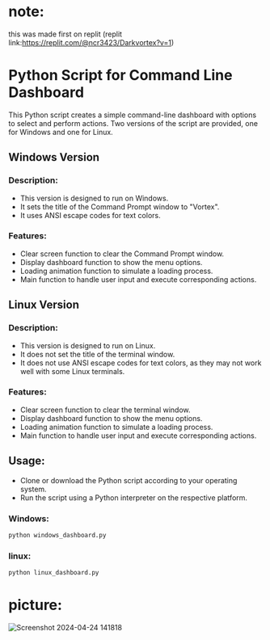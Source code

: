 # note: 
this was made first on replit (replit link:https://replit.com/@ncr3423/Darkvortex?v=1)
# Python Script for Command Line Dashboard

This Python script creates a simple command-line dashboard with options to select and perform actions. Two versions of the script are provided, one for Windows and one for Linux.

## Windows Version

### Description:
- This version is designed to run on Windows.
- It sets the title of the Command Prompt window to "Vortex".
- It uses ANSI escape codes for text colors.

### Features:
- Clear screen function to clear the Command Prompt window.
- Display dashboard function to show the menu options.
- Loading animation function to simulate a loading process.
- Main function to handle user input and execute corresponding actions.

## Linux Version

### Description:
- This version is designed to run on Linux.
- It does not set the title of the terminal window.
- It does not use ANSI escape codes for text colors, as they may not work well with some Linux terminals.

### Features:
- Clear screen function to clear the terminal window.
- Display dashboard function to show the menu options.
- Loading animation function to simulate a loading process.
- Main function to handle user input and execute corresponding actions.

## Usage:
- Clone or download the Python script according to your operating system.
- Run the script using a Python interpreter on the respective platform.

### Windows:
```bash
python windows_dashboard.py
```
### linux:
```bash
python linux_dashboard.py
```
# picture:
![Screenshot 2024-04-24 141818](https://github.com/vortex3546/darkvortex/assets/166772449/73af0adc-5407-4e6a-9198-be4942e4fbc3)
